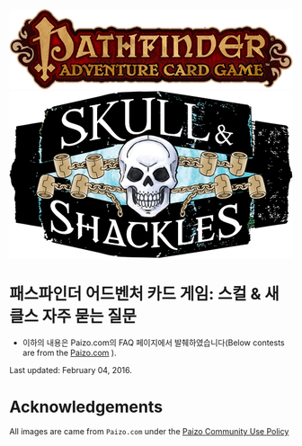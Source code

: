 ![Logo of PACG](../images/pacg.png) ![Logo of SnS](./images/sns.png)

패스파인더 어드벤처 카드 게임: 스컬 & 새클스 자주 묻는 질문
======================================================

* 이하의 내용은 Paizo.com의 FAQ 페이지에서 발췌하였습니다(Below contests are from the [Paizo.com](http://paizo.com/paizo/faq/v5748nruor1gu) ).

Last updated: February 04, 2016.

# Acknowledgements

All images are came from `Paizo.com` under the [Paizo Community Use Policy](http://paizo.com/paizo/about/communityuse)